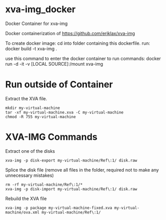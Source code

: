 # xva-img_docker
Docker Container for xva-img

Docker containerization of https://github.com/eriklax/xva-img


To create docker image: cd into folder containing this dockerfile.
run: docker build -t xva-img .

use this command to enter the docker container to run commands:
docker run -d -it -v [LOCAL SOURCE]:/mount xva-img

Run outside of Container
=======
Extract the XVA file.

    mkdir my-virtual-machine
    tar -xf my-virtual-machine.xva -C my-virtual-machine
    chmod -R 755 my-virtual-machine

XVA-IMG Commands
=======

Extract one of the disks

    xva-img -p disk-export my-virtual-machine/Ref\:1/ disk.raw

Splice the disk file (remove all files in the folder, required not to make any unnecessary mistakes)

    rm -rf my-virtual-machine/Ref\:1/*
    xva-img -p disk-import my-virtual-machine/Ref\:1/ disk.raw

Rebuild the XVA file

    xva-img -p package my-virtual-machine-fixed.xva my-virtual-machine/ova.xml my-virtual-machine/Ref\:1/
